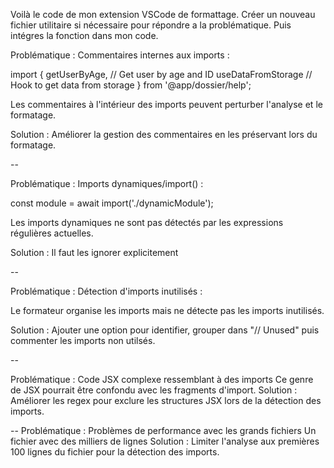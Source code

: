 Voilà le code de mon extension VSCode de formattage.
Créer un nouveau fichier utilitaire si nécessaire pour répondre a la problématique.
Puis intégres la fonction dans mon code.

Problématique : Commentaires internes aux imports :

import {
    getUserByAge, // Get user by age and ID
    useDataFromStorage // Hook to get data from storage
} from '@app/dossier/help';

Les commentaires à l'intérieur des imports peuvent perturber l'analyse et le formatage.

Solution : Améliorer la gestion des commentaires en les préservant lors du formatage.

--

Problématique : Imports dynamiques/import() :

const module = await import('./dynamicModule');

Les imports dynamiques ne sont pas détectés par les expressions régulières actuelles.

Solution : Il faut les ignorer explicitement

--

Problématique : Détection d'imports inutilisés :

Le formateur organise les imports mais ne détecte pas les imports inutilisés.

Solution : Ajouter une option pour identifier, grouper dans "// Unused" puis commenter les imports non utilsés.

--

Problématique : Code JSX complexe ressemblant à des imports
<Component 
  from="string" 
  import={variable}
/>
Ce genre de JSX pourrait être confondu avec les fragments d'import.
Solution : Améliorer les regex pour exclure les structures JSX lors de la détection des imports.

--
Problématique : Problèmes de performance avec les grands fichiers
Un fichier avec des milliers de lignes
Solution : Limiter l'analyse aux premières 100 lignes du fichier pour la détection des imports.